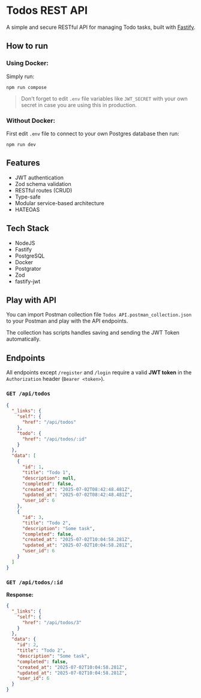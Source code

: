 # Todos REST API

A simple and secure RESTful API for managing Todo tasks, built with [Fastify](https://fastify.dev/).

## How to run

### Using Docker:

Simply run:

    npm run compose

> Don't forget to edit `.env` file variables like `JWT_SECRET` with your own secret in case you are using this in production.

### Without Docker:

First edit `.env` file to connect to your own Postgres database then run:

    npm run dev

## Features

- JWT authentication
- Zod schema validation
- RESTful routes (CRUD)
- Type-safe
- Modular service-based architecture
- HATEOAS

## Tech Stack

- NodeJS
- Fastify
- PostgreSQL
- Docker
- Postgrator
- Zod
- fastify-jwt

## Play with API

You can import Postman collection file `Todos API.postman_collection.json` to your Postman and play with the API endpoints.

The collection has scripts handles saving and sending the JWT Token automatically.

## Endpoints

All endpoints except `/register` and `/login` require a valid **JWT token** in the `Authorization` header (`Bearer <token>`).

### `GET /api/todos`

```json
{
  "_links": {
    "self": {
      "href": "/api/todos"
    },
    "todo": {
      "href": "/api/todos/:id"
    }
  },
  "data": [
    {
      "id": 1,
      "title": "Todo 1",
      "description": null,
      "completed": false,
      "created_at": "2025-07-02T08:42:48.481Z",
      "updated_at": "2025-07-02T08:42:48.481Z",
      "user_id": 6
    },
    {
      "id": 3,
      "title": "Todo 2",
      "description": "Some task",
      "completed": false,
      "created_at": "2025-07-02T10:04:58.281Z",
      "updated_at": "2025-07-02T10:04:58.281Z",
      "user_id": 6
    }
  ]
}
```

### `GET /api/todos/:id`

**Response:**

```json
{
  "_links": {
    "self": {
      "href": "/api/todos/3"
    }
  },
  "data": {
    "id": 2,
    "title": "Todo 2",
    "description": "Some task",
    "completed": false,
    "created_at": "2025-07-02T10:04:58.281Z",
    "updated_at": "2025-07-02T10:04:58.281Z",
    "user_id": 6
  }
}
```

